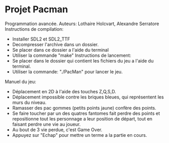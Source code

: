 # Projet Pacman 
Programmation avancée. 
Auteurs: Lothaire Holcvart, Alexandre Serratore 
Instructions de compilation: 
- Installer SDL2 et SDL2_TTF
- Decompresser l'archive dans un dossier.
- Se placer dans ce dossier a l'aide du terminal
- Utiliser la commande "make"
Instructions de lancement:
- Se placer dans le dossier qui contient les fichiers du jeu a l'aide du terminal.
- Utiliser la commande: "./PacMan" pour lancer le jeu.

Manuel du jeu:
- Déplacement en 2D à l'aide des touches Z,Q,S,D.
- Déplacement impossible contre les briques bleues, qui représentent les murs du niveau.
- Ramasser des pac gommes (petits points jaune) confère des points.
- Se faire toucher par un des quatres fantomes fait perdre des points et repositionne tout les personnage a leur position de départ, tout en faisant perdre une vie au joueur.
- Au bout de 3 vie perdue, c'est Game Over. 
- Appuyez sur "Echap" pour mettre un terme a la partie en cours.
